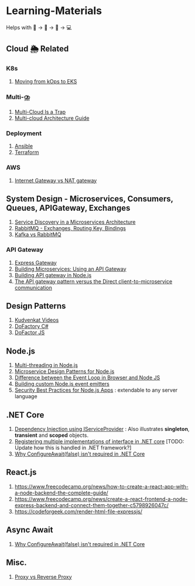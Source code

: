 # Learning-Materials
Helps with 📘 -> 📖 -> 🧠 -> 💻

## Cloud 🌦️ Related
### K8s
1. [Moving from kOps to EKS](https://www.productboard.com/blog/moving-from-kops-to-eks/?utm_source=pocket_mylist)

### Multi-⛈️
1. [Multi-Cloud Is a Trap](https://bravenewgeek.com/multi-cloud-is-a-trap/?utm_source=pocket_mylist)
2. [Multi-cloud Architecture Guide](https://www.backblaze.com/blog/multi-cloud-strategy-architecture-guide/?utm_source=pocket_mylist)

### Deployment 
1. [Ansible](https://www.freecodecamp.org/news/what-is-ansible/)
2. [Terraform](https://www.terraform.io/)

### AWS
1. [Internet Gateway vs NAT gateway](https://medium.com/awesome-cloud/aws-vpc-difference-between-internet-gateway-and-nat-gateway-c9177e710af6)

## System Design - Microservices, Consumers, Queues, APIGateway, Exchanges
1. [Service Discovery in a Microservices Architecture](https://www.nginx.com/blog/service-discovery-in-a-microservices-architecture/?utm_source=pocket_mylist)
2. [RabbitMQ - Exchanges, Routing Key, Bindings](https://www.cloudamqp.com/blog/part4-rabbitmq-for-beginners-exchanges-routing-keys-bindings.html)
3. [Kafka vs RabbitMQ](https://www.projectpro.io/article/kafka-vs-rabbitmq/451?utm_source=pocket_mylist)

### API Gateway
1. [Express Gateway](https://www.express-gateway.io/)
2. [Building Microservices: Using an API Gateway](https://www.nginx.com/blog/building-microservices-using-an-api-gateway/)
3. [Building API gateway in Node.js](https://blog.risingstack.com/building-an-api-gateway-using-nodejs/)
4. [The API gateway pattern versus the Direct client-to-microservice communication](https://docs.microsoft.com/en-us/dotnet/architecture/microservices/architect-microservice-container-applications/direct-client-to-microservice-communication-versus-the-api-gateway-pattern)

## Design Patterns
1. [Kudvenkat Videos](https://www.youtube.com/watch?v=rI4kdGLaUiQ&list=PL6n9fhu94yhUbctIoxoVTrklN3LMwTCmd&index=1&ab_channel=kudvenkat)
2. [DoFactory C#](https://www.dofactory.com/net/design-patterns)
3. [DoFactor JS](https://www.dofactory.com/javascript/design-patterns)

## Node.js
1. [Multi-threading in Node.js](https://blog.appsignal.com/2022/07/20/an-introduction-to-multithreading-in-nodejs.html)
2. [Microservice Design Patterns for Node.js](https://blog.bitsrc.io/my-favorite-microservice-design-patterns-for-node-js-fe048c635d83)
3. [Difference between the Event Loop in Browser and Node JS](https://dev.to/jasmin/difference-between-the-event-loop-in-browser-and-node-js-1113?utm_source=pocket_mylist)
4. [Building custom Node.js event emitters](https://blog.logrocket.com/building-custom-node-js-event-emitters/)
5. [Security Best Practices for Node.js Apps](https://hackernoon.com/security-best-practices-for-nodejs-apps-to1k313u?utm_source=pocket_mylist) : extendable to any server language

## .NET Core
1. [Dependency Injection using IServiceProvider](https://docs.microsoft.com/en-us/dotnet/core/extensions/dependency-injection-usage) : Also illustrates **singleton**, **transient** and **scoped** objects.
2. [Registering multiple implementations of interface in .NET core](https://dejanstojanovic.net/aspnet/2018/december/registering-multiple-implementations-of-the-same-interface-in-aspnet-core/) [TODO: Update how this is handled in .NET framework?]
3. [Why ConfigureAwait(false) isn't required in .NET Core](https://blog.stephencleary.com/2017/03/aspnetcore-synchronization-context.html)

## React.js
1. https://www.freecodecamp.org/news/how-to-create-a-react-app-with-a-node-backend-the-complete-guide/
2. https://www.freecodecamp.org/news/create-a-react-frontend-a-node-express-backend-and-connect-them-together-c5798926047c/
3. https://codeforgeek.com/render-html-file-expressjs/

## Async Await
1. [Why ConfigureAwait(false) isn't required in .NET Core](https://blog.stephencleary.com/2017/03/aspnetcore-synchronization-context.html)

## Misc.
1. [Proxy vs Reverse Proxy](https://stackoverflow.com/questions/224664/whats-the-difference-between-a-proxy-server-and-a-reverse-proxy-server)

